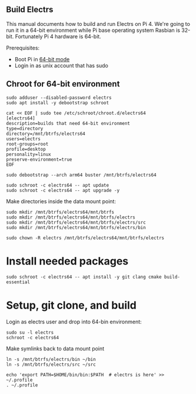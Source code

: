 ## Build Electrs


This manual documents how to build and run Electrs on Pi 4. We're going to run it in a 64-bit environment while Pi base operating system Rasbian is 32-bit. Fortunately Pi 4 hardware is 64-bit.

Prerequisites:
 * Boot Pi in [64-bit mode](https://medium.com/for-linux-users/how-to-make-your-raspberry-pi-4-faster-with-a-64-bit-kernel-77028c47d653) 
 * Login in as unix account that has sudo


## Chroot for 64-bit environment

```
sudo adduser --disabled-password electrs
sudo apt install -y debootstrap schroot

cat << EOF | sudo tee /etc/schroot/chroot.d/electrs64
[electrs64]
description=builds that need 64-bit environment
type=directory
directory=/mnt/btrfs/electrs64
users=electrs
root-groups=root
profile=desktop
personality=linux
preserve-environment=true
EOF

sudo debootstrap --arch arm64 buster /mnt/btrfs/electrs64

sudo schroot -c electrs64 -- apt update
sudo schroot -c electrs64 -- apt upgrade -y
```

Make directories inside the data mount point:
```
sudo mkdir /mnt/btrfs/electrs64/mnt/btrfs
sudo mkdir /mnt/btrfs/electrs64/mnt/btrfs/electrs
sudo mkdir /mnt/btrfs/electrs64/mnt/btrfs/electrs/src
sudo mkdir /mnt/btrfs/electrs64/mnt/btrfs/electrs/bin

sudo chown -R electrs /mnt/btrfs/electrs64/mnt/btrfs/electrs
```



# Install needed packages
```
sudo schroot -c electrs64 -- apt install -y git clang cmake build-essential 
```


# Setup, git clone, and build

Login as electrs user and drop into 64-bin environment:
```
sudo su -l electrs
schroot -c electrs64
```

Make symlinks back to data mount point
```
ln -s /mnt/btrfs/electrs/bin ~/bin
ln -s /mnt/btrfs/electrs/src ~/src

echo 'export PATH=$HOME/bin/bin:$PATH  # electrs is here' >> ~/.profile
. ~/.profile
```
